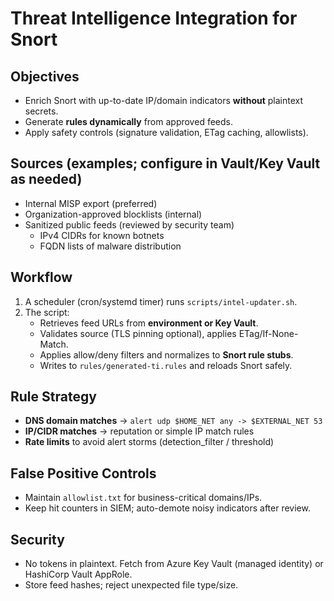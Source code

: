 # Threat Intelligence Integration for Snort

## Objectives
- Enrich Snort with up-to-date IP/domain indicators **without** plaintext secrets.
- Generate **rules dynamically** from approved feeds.
- Apply safety controls (signature validation, ETag caching, allowlists).

## Sources (examples; configure in Vault/Key Vault as needed)
- Internal MISP export (preferred)
- Organization-approved blocklists (internal)
- Sanitized public feeds (reviewed by security team)
  - IPv4 CIDRs for known botnets
  - FQDN lists of malware distribution

## Workflow
1. A scheduler (cron/systemd timer) runs `scripts/intel-updater.sh`.
2. The script:
   - Retrieves feed URLs from **environment or Key Vault**.
   - Validates source (TLS pinning optional), applies ETag/If-None-Match.
   - Applies allow/deny filters and normalizes to **Snort rule stubs**.
   - Writes to `rules/generated-ti.rules` and reloads Snort safely.

## Rule Strategy
- **DNS domain matches** → `alert udp $HOME_NET any -> $EXTERNAL_NET 53`
- **IP/CIDR matches** → reputation or simple IP match rules
- **Rate limits** to avoid alert storms (detection_filter / threshold)

## False Positive Controls
- Maintain `allowlist.txt` for business-critical domains/IPs.
- Keep hit counters in SIEM; auto-demote noisy indicators after review.

## Security
- No tokens in plaintext. Fetch from Azure Key Vault (managed identity) or HashiCorp Vault AppRole.
- Store feed hashes; reject unexpected file type/size.
